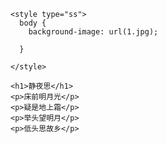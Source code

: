 <html lang="en">
  <head>
    <meta charset="UTF-8" />
    <meta name="viewport" content="width=device-width, initial-scale=1.0" />
    <title>唐诗一首</title>

    <style type="ss">
      body {
        background-image: url(1.jpg);
       
      }
     
    </style>
  </head>
  <body>
    

    <h1>静夜思</h1>
    <p>床前明月光</p>
    <p>疑是地上霜</p>
    <p>举头望明月</p>
    <p>低头思故乡</p>
  </body>
</html>
